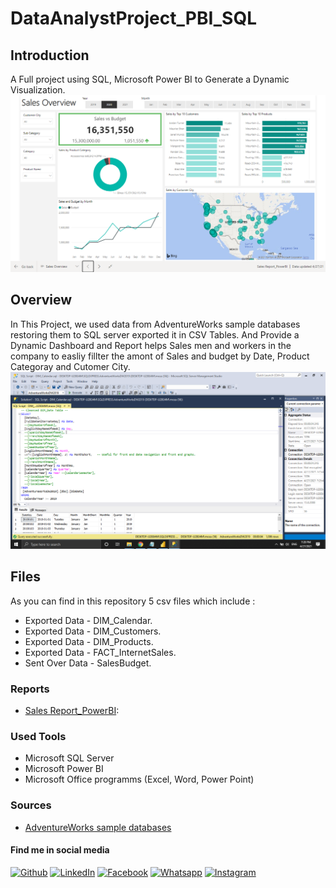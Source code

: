 # DataAnalystProject_PBI_SQL

## Introduction
A Full project using SQL, Microsoft Power BI to Generate a Dynamic Visualization.
![](images/Sales_Overview.png)

## Overview
In This Project, we used data from AdventureWorks sample databases restoring them to SQL server exported it in CSV Tables.
And Provide a Dynamic Dashboard and Report helps Sales men and workers in the company to easliy fillter the amont of Sales and budget by Date, Product Categoray and Cutomer City.
![](images/SQL_Script.png)

## Files
As you can find in this repository 5 csv files which include :
* Exported Data - DIM_Calendar.
* Exported Data - DIM_Customers.
* Exported Data - DIM_Products.
* Exported Data - FACT_InternetSales.
* Sent Over Data - SalesBudget.

### Reports
- [Sales Report_PowerBI](https://app.powerbi.com/reportEmbed?reportId=b09e54b5-2e09-447f-8e25-79a4adcf66cc&autoAuth=true&ctid=33936b55-1762-451d-8c89-45d3f22ac300&config=eyJjbHVzdGVyVXJsIjoiaHR0cHM6Ly93YWJpLXNvdXRoLWFmcmljYS1ub3J0aC1hLXByaW1hcnktcmVkaXJlY3QuYW5hbHlzaXMud2luZG93cy5uZXQvIn0%3D):
### Used Tools
- Microsoft SQL Server
- Microsoft Power BI
- Microsoft Office programms (Excel, Word, Power Point)

### Sources
- [AdventureWorks sample databases](https://docs.microsoft.com/en-us/sql/samples/adventureworks-install-configure?view=sql-server-ver15&tabs=ssms)

#### Find me in social media
[![Github](https://img.icons8.com/ios-filled/30/000000/github.png "Github")](https://github.com/mohamedmostafa1997pro "Github")
[![LinkedIn](https://img.icons8.com/ios-glyphs/30/000000/linkedin.png "LinkedIn")](https://www.linkedin.com/in/mohamedmostafamohamed/ "LinkedIn")
[![Facebook](https://img.icons8.com/ios-filled/30/000000/facebook-new.png "Facebook")](https://www.facebook.com/mohamed.moza.5/)
[![Whatsapp](https://img.icons8.com/ios/30/000000/whatsapp.png "Whatsapp")](https://wa.me/201002371168?text=Hello)
[![Instagram](https://img.icons8.com/ios/30/000000/instagram.png "Instagram")](https://www.instagram.com/mohamedmozax/)
